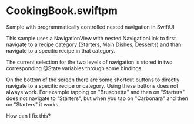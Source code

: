 # CookingBook.swiftpm

Sample with programmatically controlled nested navigation in SwiftUI

This sample uses a NavigationView with nested NavigationLink to first navigate
to a recipe category (Starters, Main Dishes, Desserts) and than navigate to a specitic recipe in that category.

The current selection for the two levels of navigation is stored in two corresponding @State variables through some bindings.

On the bottom of the screen there are some shortcut buttons to directly navigate to a specific recipe or category.
Using these buttons does not always work. 
For example tapping on "Bruschetta" and then on "Starters" does not navigate to "Starters", but when you tap on "Carbonara" and then on "Starters" it works.

How can I fix this?

